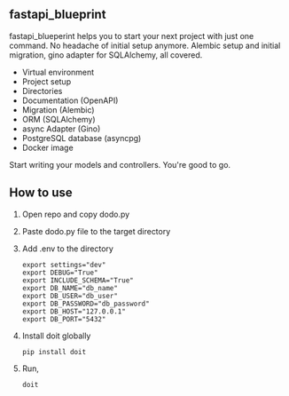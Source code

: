 ## fastapi_blueprint
fastapi_blueperint helps you to start your next project with just one command. No headache of initial setup anymore. Alembic setup and initial migration, gino adapter for SQLAlchemy, all covered.
- Virtual environment
- Project setup
- Directories
- Documentation (OpenAPI)
- Migration (Alembic)
- ORM (SQLAlchemy)
- async Adapter (Gino)
- PostgreSQL database (asyncpg)
- Docker image

Start writing your models and controllers. You're good to go.
## How to use
1. Open repo and copy dodo.py 
2. Paste dodo.py file to the target directory
3. Add .env to the directory
   ```
   export settings="dev"
   export DEBUG="True"
   export INCLUDE_SCHEMA="True"
   export DB_NAME="db_name"
   export DB_USER="db_user"
   export DB_PASSWORD="db_password"
   export DB_HOST="127.0.0.1"
   export DB_PORT="5432"
   ```

4. Install doit globally
    ```
    pip install doit
    ```
5. Run,
    ```
    doit
    ```
